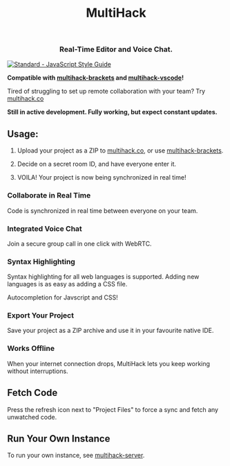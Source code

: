 <h1 align="center">
  <br>
  MultiHack
  <br>
  <br>
</h1>
<h3 align="center">Real-Time Editor and Voice Chat.</h3>  

[![Standard - JavaScript Style Guide](https://img.shields.io/badge/code%20style-standard-brightgreen.svg)](http://standardjs.com/)  

<b>Compatible with <a href="https://github.com/RationalCoding/multihack-brackets">multihack-brackets</a> and <a href="https://github.com/RationalCoding/multihack-vscode">multihack-vscode</a>!</b>

Tired of struggling to set up remote collaboration with your team? Try <a href="https://rationalcoding.github.io/multihack-web/">multihack.co</a>

**Still in active development. Fully working, but expect constant updates.**

## Usage:

1. Upload your project as a ZIP to <a href="https://rationalcoding.github.io/multihack-web/">multihack.co</a>, or use <a href="https://github.com/RationalCoding/multihack-brackets">multihack-brackets</a>.

2. Decide on a secret room ID, and have everyone enter it.

3. VOILA! Your project is now being synchronized in real time!

### Collaborate in Real Time  

Code is synchronized in real time between everyone on your team.  

### Integrated Voice Chat

Join a secure group call in one click with WebRTC.

### Syntax Highlighting

Syntax highlighting for all web languages is supported. Adding new languages is as easy as adding a CSS file.    

Autocompletion for Javscript and CSS!  

### Export Your Project

Save your project as a ZIP archive and use it in your favourite native IDE.  

### Works Offline

When your internet connection drops, MultiHack lets you keep working without interruptions.  

## Fetch Code

Press the refresh icon next to "Project Files" to force a sync and fetch any unwatched code.

## Run Your Own Instance

To run your own instance, see [multihack-server](https://github.com/RationalCoding/multihack-server).  
